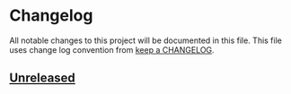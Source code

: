 # Changelog

All notable changes to this project will be documented in this file. This file uses change log convention from [keep a CHANGELOG](http://keepachangelog.com/en/0.3.0/).

## [Unreleased]

[unreleased]: https://github.com/luismayta/hammerspoon/compare/0.0.0...HEAD
